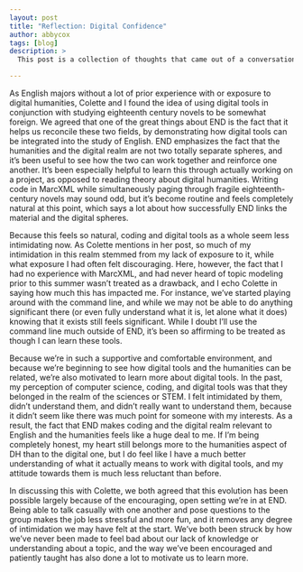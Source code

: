 ```yaml
---
layout: post
title: "Reflection: Digital Confidence"
author: abbycox
tags: [blog]
description: >
  This post is a collection of thoughts that came out of a conversation I had with Colette about our experience at END this summer, and our feelings about learning new digital tools.

---
```


As English majors without a lot of prior experience with or exposure to digital humanities, Colette and I found the idea of using digital tools in conjunction with studying eighteenth century novels to be somewhat foreign. We agreed that one of the great things about END is the fact that it helps us reconcile these two fields, by demonstrating how digital tools can be integrated into the study of English. END emphasizes the fact that the humanities and the digital realm are not two totally separate spheres, and it’s been useful to see how the two can work together and reinforce one another. It’s been especially helpful to learn this through actually working on a project, as opposed to reading theory about digital humanities. Writing code in MarcXML while simultaneously paging through fragile eighteenth-century novels may sound odd, but it’s become routine and feels completely natural at this point, which says a lot about how successfully END links the material and the digital spheres.

Because this feels so natural, coding and digital tools as a whole seem less intimidating now. As Colette mentions in her post, so much of my intimidation in this realm stemmed from my lack of exposure to it, while what exposure I had often felt discouraging. Here, however, the fact that I had no experience with MarcXML, and had never heard of topic modeling prior to this summer wasn’t treated as a drawback, and I echo Colette in saying how much this has impacted me. For instance, we’ve started playing around with the command line, and while we may not be able to do anything significant there (or even fully understand what it is, let alone what it does) knowing that it exists still feels significant. While I doubt I’ll use the command line much outside of END, it’s been so affirming to be treated as though I can learn these tools.

Because we’re in such a supportive and comfortable environment, and because we’re beginning to see how digital tools and the humanities can be related, we’re also motivated to learn more about digital tools. In the past, my perception of computer science, coding, and digital tools was that they belonged in the realm of the sciences or STEM. I felt intimidated by them, didn’t understand them, and didn’t really want to understand them, because it didn’t seem like there was much point for someone with my interests. As a result, the fact that END makes coding and the digital realm relevant to English and the humanities feels like a huge deal to me. If I’m being completely honest, my heart still belongs more to the humanities aspect of DH than to the digital one, but I do feel like I have a much better understanding of what it actually means to work with digital tools, and my attitude towards them is much less reluctant than before.

In discussing this with Colette, we both agreed that this evolution has been possible largely because of the encouraging, open setting we’re in at END. Being able to talk casually with one another and pose questions to the group makes the job less stressful and more fun, and it removes any degree of intimidation we may have felt at the start. We’ve both been struck by how we’ve never been made to feel bad about our lack of knowledge or understanding about a topic, and the way we’ve been encouraged and patiently taught has also done a lot to motivate us to learn more.
